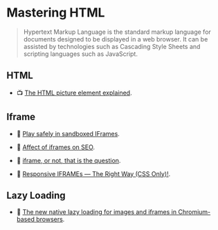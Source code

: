 # Mastering HTML

> Hypertext Markup Language is the standard markup language for documents designed to be displayed in a web browser. It can be assisted by technologies such as Cascading Style Sheets and scripting languages such as JavaScript.

## HTML

- 📺 [The HTML picture element explained](https://www.youtube.com/watch?v=Rik3gHT24AM).

## Iframe

- 📖 [Play safely in sandboxed IFrames](https://www.html5rocks.com/en/tutorials/security/sandboxed-iframes/).

- 📖 [Affect of iframes on SEO](https://www.boostability.com/the-affect-of-iframes-on-seo/).

- 📖 [iframe, or not, that is the question](https://krasimirtsonev.com/blog/article/iframe-or-not-that-is-the-question).

- 📖 [Responsive IFRAMEs — The Right Way (CSS Only)!](https://benmarshall.me/responsive-iframes/).

## Lazy Loading

- 📖 [The new native lazy loading for images and iframes in Chromium-based browsers](https://tsh.io/blog/new-native-lazy-loading-for-images-iframes-chromium-browsers/).
